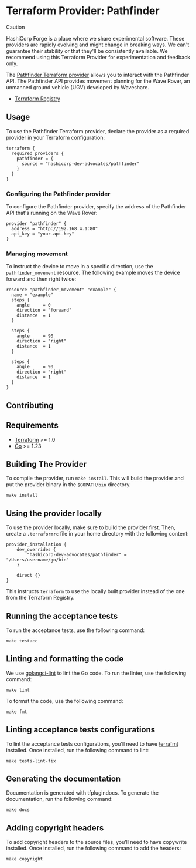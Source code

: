 # Terraform Provider: Pathfinder

> [!CAUTION]
> HashiCorp Forge is a place where we share experimental software. These providers are rapidly evolving and might change in breaking ways. We can't guarantee their stability or that they'll be consistently available. We recommend using this Terraform Provider for experimentation and feedback only.

The [Pathfinder Terraform provider]((https://registry.terraform.io/providers/hashicorp-dev-advocates/pathfinder/latest/docs)) allows you to interact with the Pathfinder API. The Pathfinder API provides movement planning for the Wave Rover, an unmanned ground vehicle (UGV) developed by Waveshare.

* [Terraform Registry](https://registry.terraform.io/providers/hashicorp-dev-advocates/pathfinder/latest/docs)

## Usage

To use the Pathfinder Terraform provider, declare the provider as a required provider in your Terraform configuration:

```hcl
terraform {
  required_providers {
    pathfinder = {
      source = "hashicorp-dev-advocates/pathfinder"
    }
  }
}
```

### Configuring the Pathfinder provider

To configure the Pathfinder provider, specify the address of the Pathfinder API that's running on the Wave Rover:

```hcl
provider "pathfinder" {
  address = "http://192.168.4.1:80"
  api_key = "your-api-key"
}
```

### Managing movement

To instruct the device to move in a specific direction, use the `pathfinder_movement` resource. The following example moves the device forward and then right twice:

```hcl
resource "pathfinder_movement" "example" {
  name = "example"
  steps {
    angle     = 0
    direction = "forward"
    distance  = 1
  }

  steps {
    angle     = 90
    direction = "right"
    distance  = 1
  }

  steps {
    angle     = 90
    direction = "right"
    distance  = 1
  }
}
```

## Contributing

## Requirements

- [Terraform](https://developer.hashicorp.com/terraform/downloads) >= 1.0
- [Go](https://golang.org/doc/install) >= 1.23

## Building The Provider

To compile the provider, run `make install`. This will build the provider and put the provider binary in the `$GOPATH/bin` directory.

```shell
make install
```

## Using the provider locally

To use the provider locally, make sure to build the provider first. Then, create a `.terraformrc` file in your home directory with the following content:

```hcl
provider_installation {
    dev_overrides {
        "hashicorp-dev-advocates/pathfinder" = "/Users/username/go/bin"
    }

    direct {}
}
```

This instructs `terraform` to use the locally built provider instead of the one from the Terraform Registry.

## Running the acceptance tests

To run the acceptance tests, use the following command:

```shell
make testacc
```

## Linting and formatting the code

We use [golangci-lint](https://golangci-lint.run/) to lint the Go code. To run the linter, use the following command:

```shell
make lint
```

To format the code, use the following command:

```shell
make fmt
```

## Linting acceptance tests configurations

To lint the acceptance tests configurations, you’ll need to have [terrafmt](https://github.com/katbyte/terrafmt) installed. Once installed, run the following command to lint:

```shell
make tests-lint-fix
```


## Generating the documentation

Documentation is generated with tfplugindocs. To generate the documentation, run the following command:

```shell
make docs
```

## Adding copyright headers

To add copyright headers to the source files, you’ll need to have copywrite installed. Once installed, run the following command to add the headers:

```shell
make copyright
```
